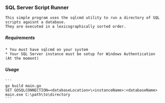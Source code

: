 ### SQL Server Script Runner
	This simple program uses the sqlcmd utility to run a directory of SQL scripts agaisnt a database.
	They are executed in a lexicographically sorted order.

##### Requirements
	* You must have sqlcmd on your system
	* Your SQL Server instance must be setup for Windows Authentication (At the moment)
	
##### Usage
	```
	go build main.go
	SET GOSQLCONNECTION=<databaseLocation>\<instanceName>:<databaseName>
	main.exe C:\path\to\directory
	```